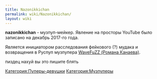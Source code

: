 ```yaml
---
title: Nazonikkichan
permalink: wiki/Nazonikkichan/
layout: wiki
---
```


**nazonikkichan** - музпуп-мейкер. Явление на просторы YouTube было
записано на декабрь 2017-го года.

Является инициатором расследования фейкового (?) мудака и возвращения в
Руспуп музпупера [WaveFuZZ (Романа Канаева)](/wiki/WaveFuZZ "wikilink").

пиздец нахуй вы это пишите блять

[Категория:Пуперы-девушки](Категория:Пуперы-девушки "wikilink")
[Категория:Музпуперы](Категория:Музпуперы "wikilink")
